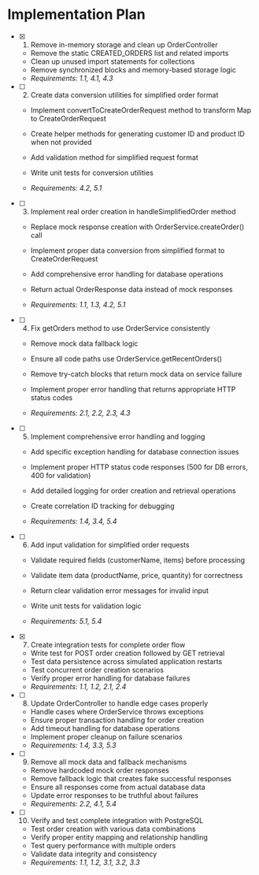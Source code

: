 # Implementation Plan

- [x] 1. Remove in-memory storage and clean up OrderController


  - Remove the static CREATED_ORDERS list and related imports
  - Clean up unused import statements for collections
  - Remove synchronized blocks and memory-based storage logic
  - _Requirements: 1.1, 4.1, 4.3_



- [ ] 2. Create data conversion utilities for simplified order format
  - Implement convertToCreateOrderRequest method to transform Map to CreateOrderRequest
  - Create helper methods for generating customer ID and product ID when not provided
  - Add validation method for simplified request format


  - Write unit tests for conversion utilities
  - _Requirements: 4.2, 5.1_

- [ ] 3. Implement real order creation in handleSimplifiedOrder method
  - Replace mock response creation with OrderService.createOrder() call


  - Implement proper data conversion from simplified format to CreateOrderRequest
  - Add comprehensive error handling for database operations
  - Return actual OrderResponse data instead of mock responses
  - _Requirements: 1.1, 1.3, 4.2, 5.1_



- [ ] 4. Fix getOrders method to use OrderService consistently
  - Remove mock data fallback logic
  - Ensure all code paths use OrderService.getRecentOrders()
  - Remove try-catch blocks that return mock data on service failure
  - Implement proper error handling that returns appropriate HTTP status codes

  - _Requirements: 2.1, 2.2, 2.3, 4.3_

- [ ] 5. Implement comprehensive error handling and logging
  - Add specific exception handling for database connection issues
  - Implement proper HTTP status code responses (500 for DB errors, 400 for validation)
  - Add detailed logging for order creation and retrieval operations


  - Create correlation ID tracking for debugging
  - _Requirements: 1.4, 3.4, 5.4_

- [ ] 6. Add input validation for simplified order requests
  - Validate required fields (customerName, items) before processing

  - Validate item data (productName, price, quantity) for correctness
  - Return clear validation error messages for invalid input
  - Write unit tests for validation logic
  - _Requirements: 5.1, 5.4_

- [x] 7. Create integration tests for complete order flow

  - Write test for POST order creation followed by GET retrieval
  - Test data persistence across simulated application restarts
  - Test concurrent order creation scenarios
  - Verify proper error handling for database failures
  - _Requirements: 1.1, 1.2, 2.1, 2.4_



- [ ] 8. Update OrderController to handle edge cases properly
  - Handle cases where OrderService throws exceptions
  - Ensure proper transaction handling for order creation
  - Add timeout handling for database operations
  - Implement proper cleanup on failure scenarios
  - _Requirements: 1.4, 3.3, 5.3_

- [ ] 9. Remove all mock data and fallback mechanisms
  - Remove hardcoded mock order responses
  - Remove fallback logic that creates fake successful responses
  - Ensure all responses come from actual database data
  - Update error responses to be truthful about failures
  - _Requirements: 2.2, 4.1, 5.4_

- [ ] 10. Verify and test complete integration with PostgreSQL
  - Test order creation with various data combinations
  - Verify proper entity mapping and relationship handling
  - Test query performance with multiple orders
  - Validate data integrity and consistency
  - _Requirements: 1.1, 1.2, 3.1, 3.2, 3.3_